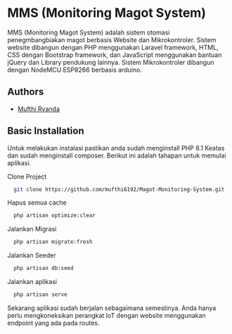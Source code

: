 
# MMS (Monitoring Magot System)

MMS (Monitoring Magot System) adalah sistem otomasi penegmbangbiakan magot berbasis Website dan Mikrokontroler.
Sistem website dibangun dengan PHP menggunakan Laravel framework, HTML, CSS dengan Bootstrap framework, dan JavaScript menggunakan bantuan jQuery dan Library pendukung lainnya.
Sistem Mikrokontroler dibangun dengan NodeMCU ESP8266 berbasis arduino.


## Authors

- [Mufthi Ryanda](https://www.instagram.com/mufthi_ryanda)


## Basic Installation

Untuk melakukan instalasi pastikan anda sudah menginstall PHP 8.1 Keatas
dan sudah menginstall composer. Berikut ini adalah tahapan untuk memulai
aplikasi.

Clone Project
```bash
  git clone https://github.com/mufthi6192/Magot-Monitoring-System.git
```

Hapus semua cache
```bash
  php artisan optimize:clear
```

Jalankan Migrasi
```bash
  php artisan migrate:fresh
```

Jalankan Seeder
```bash
  php artisan db:seed
```

Jalankan aplikasi
```bash
  php artisan serve
```
Sekarang aplikasi sudah berjalan sebagaimana semestinya.
Anda hanya perlu mengkoneksikan perangkat IoT dengan website
menggunakan endpoint yang ada pada routes.
    